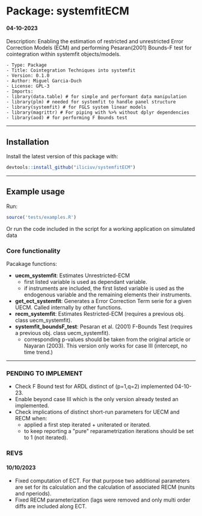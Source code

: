 # Package: systemfitECM

#### 04-10-2023

Description: Enabling the estimation of restricted and unrestricted Error Correction Models (ECM) and performing Pesaran(2001) Bounds-F test for cointegration within systemfit objects/models.

    - Type: Package
    - Title: Cointegration Techniques into systemfit
    - Version: 0.1.0
    - Author: Miguel Garcia-Duch
    - License: GPL-3
    - Imports:
    - library(data.table) # for simple and performant data manipulation
    - library(plm) # needed for systemfit to handle panel structure
    - library(systemfit) # for FGLS system linear models
    - library(magrittr) # For piping with %>% without dplyr dependencies
    - library(aod) # for performing F Bounds test

-----------------------------------------------

## Installation

Install the latest version of this package with:

``` r
devtools::install_github("iliciuv/systemfitECM")
```

-----------------------------------------------

## Example usage

Run:

``` r
source('tests/examples.R')
```

Or run the code included in the script for a working application on simulated data

### Core functionality

Pacakage functions:

- **uecm_systemfit**: Estimates Unrestricted-ECM
  - first listed variable is used as dependant variable.
  - if instruments are included, the first listed variable is used as the endogenous variable and the remaining elements their instruments.
- **get_ect_systemfit**: Generates a Error Correction Term serie for a given UECM. Called internally by other functions.
- **recm_systemfit**: Estimates Restricted-ECM (requires a previous obj. class uecm_systemfit).
- **systemfit_boundsF_test**: Pesaran et al. (2001) F-Bounds Test (requires a previous obj. class uecm_systemfit).
  - corresponding p-values should be taken from the original article or Nayaran (2003). This version only works for case III (intercept, no time trend.)

------------------------------------------------

### PENDING TO IMPLEMENT

- Check F Bound  test for ARDL distinct of (p=1,q=2) implemented 04-10-23.
- Enable beyond case III which is the only version already tested an implemented.
- Check implications of distinct short-run parameters for UECM and RECM when:
  - applied a first step iterated + uniterated or iterated.
  - to keep reporting a "pure" reparametrization iterations should be set to 1 (not iterated).

### REVS

#### 10/10/2023
- Fixed computation of ECT. For that purpose two additional parameters are set for its calculation and the calculation of associated RECM (nunits and nperiods).
- Fixed RECM parameterization (lags were removed and only multi order diffs are included along ECT.

